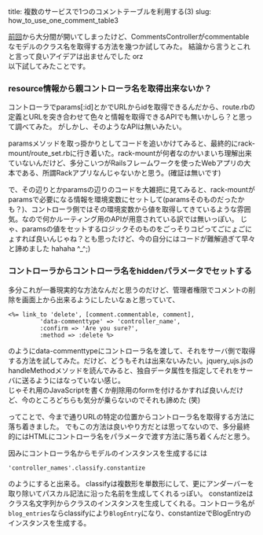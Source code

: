 title: 複数のサービスで1つのコメントテーブルを利用する(3)
slug: how_to_use_one_comment_table3

[前回](/blog/2011/12/21/how_to_use_one_comment_table2/)から大分間が開いてしまったけど、CommentsControllerがcommentableなモデルのクラス名を取得する方法を幾つか試してみた。 結論から言うとこれと言って良いアイデアは出ませんでした orz  
以下試してみたことです。

### resource情報から親コントローラ名を取得出来ないか？
コントローラでparams[:id]とかでURLからidを取得できるんだから、route.rbの定義とURLを突き合わせて色々と情報を取得できるAPIでも無いかしら？と思って調べてみた。 がしかし、そのようなAPIは無いみたい。

paramsメソッドを取っ掛かりとしてコードを追いかけてみると、最終的にrack-mount/route_set.rbに行き着いた。rack-mountが何者なのかいまいち理解出来ていないんだけど、多分こいつがRailsフレームワークを使ったWebアプリの大本である、所謂Rackアプリなんじゃないかと思う。(確証は無いです)

で、その辺りとかparamsの辺りのコードを大雑把に見てみると、rack-mountがparamsで必要になる情報を環境変数にセットして(paramsそのものだったかも？)、コントローラ側ではその環境変数から値を取得してきているような雰囲気。なので何かルーティング用のAPIが用意されている訳では無いっぽい。
じゃ、paramsの値をセットするロジックそのものをごっそりコピってごにょごにょすれば良いんじゃね？とも思ったけど、今の自分にはコードが難解過ぎて早々と諦めました hahaha ^_^;)

### コントローラからコントローラ名をhiddenパラメータでセットする
多分これが一番現実的な方法なんだと思うのだけど、管理者権限でコメントの削除を画面上から出来るようにしたいなぁと思っていて、

    <%= link_to 'delete', [comment.commentable, comment],
             'data-commenttype' => 'controller_name',
             :confirm => 'Are you sure?',                 
             :method => :delete %>

のようにdata-commenttypeにコントローラ名を渡して、それをサーバ側で取得する方法を試してみた。だけど、どうもそれは出来ないみたい。jquery_ujs.jsのhandleMethodメソッドを読んでみると、独自データ属性を指定してそれをサーバに送るようにはなっていない感じ。<br />
じゃそれ用のJavaScriptを書くか削除用のformを付けるかすれば良いんだけど、今のところどちらも気分が乗らないのでそれも諦めた (笑)

ってことで、今まで通りURLの特定の位置からコントローラ名を取得する方法に落ち着きました。 でもこの方法は良いやり方だとは思ってないので、多分最終的にはHTMLにコントローラ名をパラメータで渡す方法に落ち着くんだと思う。

因みにコントローラ名からモデルのインスタンスを生成するには

    'controller_names'.classify.constantize

のようにすると出来る。 classifyは複数形を単数形にして、更にアンダーバーを取り除いてパスカル記法に沿った名前を生成してくれるっぽい。 constantizeはクラス名文字列からクラスのインスタンスを生成してくれる。コントローラ名が`blog_entries`ならclassifyにより`BlogEntry`になり、constantizeでBlogEntryのインスタンスを生成する。
